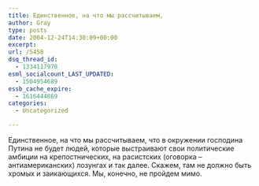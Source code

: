 ```yaml
---
title: Единственное, на что мы рассчитываем,
author: Gray
type: posts
date: 2004-12-24T14:30:09+00:00
excerpt:
url: /5458
dsq_thread_id:
  - 1334117978
esml_socialcount_LAST_UPDATED:
  - 1504954689
essb_cache_expire:
  - 1616444869
categories:
  - Uncategorized

---
```








Единственное, на что мы рассчитываем, что в окружении господина Путина не будет людей, которые выстраивают свои политические амбиции на крепостнических, на расистских (оговорка &#8211; антиамериканских) лозунгах и так далее. Скажем, там не должно быть хромых и заикающихся. Мы, конечно, не пройдем мимо.